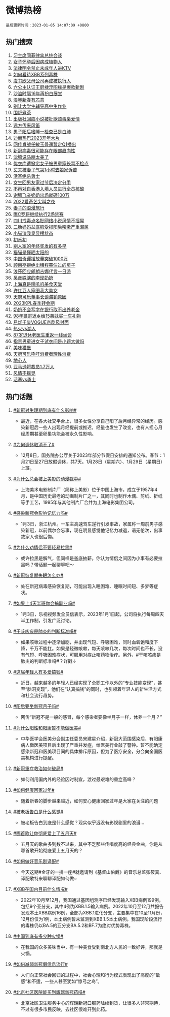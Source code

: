 # 微博热榜

`最后更新时间：2023-01-05 14:07:09 +0800`

## 热门搜索

1. [习主席同菲律宾总统会谈](https://m.weibo.cn/search?containerid=100103type%3D1%26t%3D10%26q%3D%23%E4%B9%A0%E4%B8%BB%E5%B8%AD%E5%90%8C%E8%8F%B2%E5%BE%8B%E5%AE%BE%E6%80%BB%E7%BB%9F%E4%BC%9A%E8%B0%88%23&stream_entry_id=51&isnewpage=1&extparam=seat%3D1%26dgr%3D0%26c_type%3D51%26filter_type%3Drealtimehot%26pos%3D0%26cate%3D10103%26display_time%3D1672898828%26pre_seqid%3D16728988280770316322131&luicode=10000011&lfid=106003type%253D25%2526t%253D3%2526disable_hot%253D1%2526filter_type%253Drealtimehot)
1. [女子怀孕后因病成植物人](https://m.weibo.cn/search?containerid=100103type%3D1%26t%3D10%26q%3D%23%E5%A5%B3%E5%AD%90%E6%80%80%E5%AD%95%E5%90%8E%E5%9B%A0%E7%97%85%E6%88%90%E6%A4%8D%E7%89%A9%E4%BA%BA%23&stream_entry_id=31&isnewpage=1&extparam=seat%3D1%26q%3D%2523%25E5%25A5%25B3%25E5%25AD%2590%25E6%2580%2580%25E5%25AD%2595%25E5%2590%258E%25E5%259B%25A0%25E7%2597%2585%25E6%2588%2590%25E6%25A4%258D%25E7%2589%25A9%25E4%25BA%25BA%2523%26lcate%3D5001%26stream_entry_id%3D31%26filter_type%3Drealtimehot%26pos%3D0%26realpos%3D1%26flag%3D2%26dgr%3D0%26c_type%3D31%26band_rank%3D1%26cate%3D5001%26display_time%3D1672898828%26pre_seqid%3D16728988280770316322131&luicode=10000011&lfid=106003type%253D25%2526t%253D3%2526disable_hot%253D1%2526filter_type%253Drealtimehot)
1. [法律明令禁止未成年人进KTV](https://m.weibo.cn/search?containerid=100103type%3D1%26t%3D10%26q%3D%23%E6%B3%95%E5%BE%8B%E6%98%8E%E4%BB%A4%E7%A6%81%E6%AD%A2%E6%9C%AA%E6%88%90%E5%B9%B4%E4%BA%BA%E8%BF%9BKTV%23&stream_entry_id=31&isnewpage=1&extparam=seat%3D1%26q%3D%2523%25E6%25B3%2595%25E5%25BE%258B%25E6%2598%258E%25E4%25BB%25A4%25E7%25A6%2581%25E6%25AD%25A2%25E6%259C%25AA%25E6%2588%2590%25E5%25B9%25B4%25E4%25BA%25BA%25E8%25BF%259BKTV%2523%26lcate%3D5001%26stream_entry_id%3D31%26filter_type%3Drealtimehot%26pos%3D1%26realpos%3D2%26flag%3D0%26dgr%3D0%26c_type%3D31%26band_rank%3D2%26cate%3D5001%26display_time%3D1672898828%26pre_seqid%3D16728988280770316322131&luicode=10000011&lfid=106003type%253D25%2526t%253D3%2526disable_hot%253D1%2526filter_type%253Drealtimehot)
1. [如何看待XBB系列毒株](https://m.weibo.cn/search?containerid=100103type%3D1%26t%3D10%26q%3D%23%E5%A6%82%E4%BD%95%E7%9C%8B%E5%BE%85XBB%E7%B3%BB%E5%88%97%E6%AF%92%E6%A0%AA%23&stream_entry_id=31&isnewpage=1&extparam=seat%3D1%26q%3D%2523%25E5%25A6%2582%25E4%25BD%2595%25E7%259C%258B%25E5%25BE%2585XBB%25E7%25B3%25BB%25E5%2588%2597%25E6%25AF%2592%25E6%25A0%25AA%2523%26lcate%3D5001%26stream_entry_id%3D31%26filter_type%3Drealtimehot%26pos%3D2%26realpos%3D3%26flag%3D0%26dgr%3D0%26c_type%3D31%26band_rank%3D3%26cate%3D5001%26display_time%3D1672898828%26pre_seqid%3D16728988280770316322131&luicode=10000011&lfid=106003type%253D25%2526t%253D3%2526disable_hot%253D1%2526filter_type%253Drealtimehot)
1. [虞书欣父母公司再成被执行人](https://m.weibo.cn/search?containerid=100103type%3D1%26t%3D10%26q%3D%23%E8%99%9E%E4%B9%A6%E6%AC%A3%E7%88%B6%E6%AF%8D%E5%85%AC%E5%8F%B8%E5%86%8D%E6%88%90%E8%A2%AB%E6%89%A7%E8%A1%8C%E4%BA%BA%23&stream_entry_id=31&isnewpage=1&extparam=seat%3D1%26q%3D%2523%25E8%2599%259E%25E4%25B9%25A6%25E6%25AC%25A3%25E7%2588%25B6%25E6%25AF%258D%25E5%2585%25AC%25E5%258F%25B8%25E5%2586%258D%25E6%2588%2590%25E8%25A2%25AB%25E6%2589%25A7%25E8%25A1%258C%25E4%25BA%25BA%2523%26lcate%3D5001%26stream_entry_id%3D31%26filter_type%3Drealtimehot%26pos%3D3%26realpos%3D4%26flag%3D2%26dgr%3D0%26c_type%3D31%26band_rank%3D4%26cate%3D5001%26display_time%3D1672898828%26pre_seqid%3D16728988280770316322131&luicode=10000011&lfid=106003type%253D25%2526t%253D3%2526disable_hot%253D1%2526filter_type%253Drealtimehot)
1. [六公主认证王鹤棣浮图缘是爆款新剧](https://m.weibo.cn/search?containerid=100103type%3D1%26t%3D10%26q%3D%23%E5%85%AD%E5%85%AC%E4%B8%BB%E8%AE%A4%E8%AF%81%E7%8E%8B%E9%B9%A4%E6%A3%A3%E6%B5%AE%E5%9B%BE%E7%BC%98%E6%98%AF%E7%88%86%E6%AC%BE%E6%96%B0%E5%89%A7%23&stream_entry_id=31&isnewpage=1&extparam=seat%3D1%26q%3D%2523%25E5%2585%25AD%25E5%2585%25AC%25E4%25B8%25BB%25E8%25AE%25A4%25E8%25AF%2581%25E7%258E%258B%25E9%25B9%25A4%25E6%25A3%25A3%25E6%25B5%25AE%25E5%259B%25BE%25E7%25BC%2598%25E6%2598%25AF%25E7%2588%2586%25E6%25AC%25BE%25E6%2596%25B0%25E5%2589%25A7%2523%26lcate%3D5001%26stream_entry_id%3D31%26filter_type%3Drealtimehot%26pos%3D4%26realpos%3D5%26flag%3D1%26dgr%3D0%26c_type%3D31%26band_rank%3D5%26cate%3D5001%26display_time%3D1672898828%26pre_seqid%3D16728988280770316322131&luicode=10000011&lfid=106003type%253D25%2526t%253D3%2526disable_hot%253D1%2526filter_type%253Drealtimehot)
1. [沙溢时隔16年再扮白展堂](https://m.weibo.cn/search?containerid=100103type%3D1%26t%3D10%26q%3D%23%E6%B2%99%E6%BA%A2%E6%97%B6%E9%9A%9416%E5%B9%B4%E5%86%8D%E6%89%AE%E7%99%BD%E5%B1%95%E5%A0%82%23&stream_entry_id=31&isnewpage=1&extparam=seat%3D1%26q%3D%2523%25E6%25B2%2599%25E6%25BA%25A2%25E6%2597%25B6%25E9%259A%259416%25E5%25B9%25B4%25E5%2586%258D%25E6%2589%25AE%25E7%2599%25BD%25E5%25B1%2595%25E5%25A0%2582%2523%26lcate%3D5001%26stream_entry_id%3D31%26filter_type%3Drealtimehot%26pos%3D5%26realpos%3D6%26flag%3D1%26dgr%3D0%26c_type%3D31%26band_rank%3D6%26cate%3D5001%26display_time%3D1672898828%26pre_seqid%3D16728988280770316322131&luicode=10000011&lfid=106003type%253D25%2526t%253D3%2526disable_hot%253D1%2526filter_type%253Drealtimehot)
1. [浪琴新春有芯意](https://m.weibo.cn/search?containerid=100103type%3D1%26t%3D10%26q%3D%23%E6%B5%AA%E7%90%B4%E6%96%B0%E6%98%A5%E6%9C%89%E8%8A%AF%E6%84%8F%23&stream_entry_id=31&isnewpage=1&extparam=seat%3D1%26q%3D%2523%25E6%25B5%25AA%25E7%2590%25B4%25E6%2596%25B0%25E6%2598%25A5%25E6%259C%2589%25E8%258A%25AF%25E6%2584%258F%2523%26lcate%3D5001%26stream_entry_id%3D31%26filter_type%3Drealtimehot%26pos%3D6%26adid%3D177195%26topic_ad%3D1%26dgr%3D0%26c_type%3D31%26band_rank%3D7%26cate%3D5001%26display_time%3D1672898828%26pre_seqid%3D16728988280770316322131&luicode=10000011&lfid=106003type%253D25%2526t%253D3%2526disable_hot%253D1%2526filter_type%253Drealtimehot)
1. [别让大学生辅导高中生作业](https://m.weibo.cn/search?containerid=100103type%3D1%26t%3D10%26q%3D%23%E5%88%AB%E8%AE%A9%E5%A4%A7%E5%AD%A6%E7%94%9F%E8%BE%85%E5%AF%BC%E9%AB%98%E4%B8%AD%E7%94%9F%E4%BD%9C%E4%B8%9A%23&stream_entry_id=31&isnewpage=1&extparam=seat%3D1%26q%3D%2523%25E5%2588%25AB%25E8%25AE%25A9%25E5%25A4%25A7%25E5%25AD%25A6%25E7%2594%259F%25E8%25BE%2585%25E5%25AF%25BC%25E9%25AB%2598%25E4%25B8%25AD%25E7%2594%259F%25E4%25BD%259C%25E4%25B8%259A%2523%26lcate%3D5001%26stream_entry_id%3D31%26filter_type%3Drealtimehot%26pos%3D7%26realpos%3D7%26flag%3D0%26dgr%3D0%26c_type%3D31%26band_rank%3D7%26cate%3D5001%26display_time%3D1672898828%26pre_seqid%3D16728988280770316322131&luicode=10000011&lfid=106003type%253D25%2526t%253D3%2526disable_hot%253D1%2526filter_type%253Drealtimehot)
1. [围炉煮茶](https://m.weibo.cn/search?containerid=100103type%3D1%26t%3D10%26q%3D%E5%9B%B4%E7%82%89%E7%85%AE%E8%8C%B6&stream_entry_id=31&isnewpage=1&extparam=seat%3D1%26q%3D%25E5%259B%25B4%25E7%2582%2589%25E7%2585%25AE%25E8%258C%25B6%26lcate%3D5001%26stream_entry_id%3D31%26filter_type%3Drealtimehot%26pos%3D8%26realpos%3D8%26flag%3D1%26dgr%3D0%26c_type%3D31%26band_rank%3D8%26cate%3D5001%26display_time%3D1672898828%26pre_seqid%3D16728988280770316322131&luicode=10000011&lfid=106003type%253D25%2526t%253D3%2526disable_hot%253D1%2526filter_type%253Drealtimehot)
1. [出版社回应小说被批歌颂毒枭爱情](https://m.weibo.cn/search?containerid=100103type%3D1%26t%3D10%26q%3D%23%E5%87%BA%E7%89%88%E7%A4%BE%E5%9B%9E%E5%BA%94%E5%B0%8F%E8%AF%B4%E8%A2%AB%E6%89%B9%E6%AD%8C%E9%A2%82%E6%AF%92%E6%9E%AD%E7%88%B1%E6%83%85%23&stream_entry_id=31&isnewpage=1&extparam=seat%3D1%26q%3D%2523%25E5%2587%25BA%25E7%2589%2588%25E7%25A4%25BE%25E5%259B%259E%25E5%25BA%2594%25E5%25B0%258F%25E8%25AF%25B4%25E8%25A2%25AB%25E6%2589%25B9%25E6%25AD%258C%25E9%25A2%2582%25E6%25AF%2592%25E6%259E%25AD%25E7%2588%25B1%25E6%2583%2585%2523%26lcate%3D5001%26stream_entry_id%3D31%26filter_type%3Drealtimehot%26pos%3D9%26realpos%3D9%26flag%3D0%26dgr%3D0%26c_type%3D31%26band_rank%3D9%26cate%3D5001%26display_time%3D1672898828%26pre_seqid%3D16728988280770316322131&luicode=10000011&lfid=106003type%253D25%2526t%253D3%2526disable_hot%253D1%2526filter_type%253Drealtimehot)
1. [远方传来风笛](https://m.weibo.cn/search?containerid=100103type%3D1%26t%3D10%26q%3D%E8%BF%9C%E6%96%B9%E4%BC%A0%E6%9D%A5%E9%A3%8E%E7%AC%9B&stream_entry_id=31&isnewpage=1&extparam=seat%3D1%26q%3D%25E8%25BF%259C%25E6%2596%25B9%25E4%25BC%25A0%25E6%259D%25A5%25E9%25A3%258E%25E7%25AC%259B%26lcate%3D5001%26stream_entry_id%3D31%26filter_type%3Drealtimehot%26pos%3D10%26realpos%3D10%26flag%3D0%26dgr%3D0%26c_type%3D31%26band_rank%3D10%26cate%3D5001%26display_time%3D1672898828%26pre_seqid%3D16728988280770316322131&luicode=10000011&lfid=106003type%253D25%2526t%253D3%2526disable_hot%253D1%2526filter_type%253Drealtimehot)
1. [男子阳后嗜睡一检查已是白肺](https://m.weibo.cn/search?containerid=100103type%3D1%26t%3D10%26q%3D%23%E7%94%B7%E5%AD%90%E9%98%B3%E5%90%8E%E5%97%9C%E7%9D%A1%E4%B8%80%E6%A3%80%E6%9F%A5%E5%B7%B2%E6%98%AF%E7%99%BD%E8%82%BA%23&stream_entry_id=31&isnewpage=1&extparam=seat%3D1%26q%3D%2523%25E7%2594%25B7%25E5%25AD%2590%25E9%2598%25B3%25E5%2590%258E%25E5%2597%259C%25E7%259D%25A1%25E4%25B8%2580%25E6%25A3%2580%25E6%259F%25A5%25E5%25B7%25B2%25E6%2598%25AF%25E7%2599%25BD%25E8%2582%25BA%2523%26lcate%3D5001%26stream_entry_id%3D31%26filter_type%3Drealtimehot%26pos%3D11%26realpos%3D11%26flag%3D0%26dgr%3D0%26c_type%3D31%26band_rank%3D11%26cate%3D5001%26display_time%3D1672898828%26pre_seqid%3D16728988280770316322131&luicode=10000011&lfid=106003type%253D25%2526t%253D3%2526disable_hot%253D1%2526filter_type%253Drealtimehot)
1. [迪丽热巴2023开年大片](https://m.weibo.cn/search?containerid=100103type%3D1%26t%3D10%26q%3D%23%E8%BF%AA%E4%B8%BD%E7%83%AD%E5%B7%B42023%E5%BC%80%E5%B9%B4%E5%A4%A7%E7%89%87%23&stream_entry_id=31&isnewpage=1&extparam=seat%3D1%26q%3D%2523%25E8%25BF%25AA%25E4%25B8%25BD%25E7%2583%25AD%25E5%25B7%25B42023%25E5%25BC%2580%25E5%25B9%25B4%25E5%25A4%25A7%25E7%2589%2587%2523%26lcate%3D5001%26stream_entry_id%3D31%26filter_type%3Drealtimehot%26pos%3D12%26realpos%3D12%26flag%3D1%26dgr%3D0%26c_type%3D31%26band_rank%3D12%26cate%3D5001%26display_time%3D1672898828%26pre_seqid%3D16728988280770316322131&luicode=10000011&lfid=106003type%253D25%2526t%253D3%2526disable_hot%253D1%2526filter_type%253Drealtimehot)
1. [网传肖战任敏玉骨遥暂定Q1播出](https://m.weibo.cn/search?containerid=100103type%3D1%26t%3D10%26q%3D%23%E7%BD%91%E4%BC%A0%E8%82%96%E6%88%98%E4%BB%BB%E6%95%8F%E7%8E%89%E9%AA%A8%E9%81%A5%E6%9A%82%E5%AE%9AQ1%E6%92%AD%E5%87%BA%23&stream_entry_id=31&isnewpage=1&extparam=seat%3D1%26q%3D%2523%25E7%25BD%2591%25E4%25BC%25A0%25E8%2582%2596%25E6%2588%2598%25E4%25BB%25BB%25E6%2595%258F%25E7%258E%2589%25E9%25AA%25A8%25E9%2581%25A5%25E6%259A%2582%25E5%25AE%259AQ1%25E6%2592%25AD%25E5%2587%25BA%2523%26lcate%3D5001%26stream_entry_id%3D31%26filter_type%3Drealtimehot%26pos%3D13%26realpos%3D13%26flag%3D0%26dgr%3D0%26c_type%3D31%26band_rank%3D13%26cate%3D5001%26display_time%3D1672898828%26pre_seqid%3D16728988280770316322131&luicode=10000011&lfid=106003type%253D25%2526t%253D3%2526disable_hot%253D1%2526filter_type%253Drealtimehot)
1. [新冠病毒很可能存在眼部趋向性](https://m.weibo.cn/search?containerid=100103type%3D1%26t%3D10%26q%3D%23%E6%96%B0%E5%86%A0%E7%97%85%E6%AF%92%E5%BE%88%E5%8F%AF%E8%83%BD%E5%AD%98%E5%9C%A8%E7%9C%BC%E9%83%A8%E8%B6%8B%E5%90%91%E6%80%A7%23&stream_entry_id=31&isnewpage=1&extparam=seat%3D1%26q%3D%2523%25E6%2596%25B0%25E5%2586%25A0%25E7%2597%2585%25E6%25AF%2592%25E5%25BE%2588%25E5%258F%25AF%25E8%2583%25BD%25E5%25AD%2598%25E5%259C%25A8%25E7%259C%25BC%25E9%2583%25A8%25E8%25B6%258B%25E5%2590%2591%25E6%2580%25A7%2523%26lcate%3D5001%26stream_entry_id%3D31%26filter_type%3Drealtimehot%26pos%3D14%26realpos%3D14%26flag%3D2%26dgr%3D0%26c_type%3D31%26band_rank%3D14%26cate%3D5001%26display_time%3D1672898828%26pre_seqid%3D16728988280770316322131&luicode=10000011&lfid=106003type%253D25%2526t%253D3%2526disable_hot%253D1%2526filter_type%253Drealtimehot)
1. [沈腾说马丽太美了](https://m.weibo.cn/search?containerid=100103type%3D1%26t%3D10%26q%3D%23%E6%B2%88%E8%85%BE%E8%AF%B4%E9%A9%AC%E4%B8%BD%E5%A4%AA%E7%BE%8E%E4%BA%86%23&stream_entry_id=31&isnewpage=1&extparam=seat%3D1%26q%3D%2523%25E6%25B2%2588%25E8%2585%25BE%25E8%25AF%25B4%25E9%25A9%25AC%25E4%25B8%25BD%25E5%25A4%25AA%25E7%25BE%258E%25E4%25BA%2586%2523%26lcate%3D5001%26stream_entry_id%3D31%26filter_type%3Drealtimehot%26pos%3D15%26realpos%3D15%26flag%3D0%26dgr%3D0%26c_type%3D31%26band_rank%3D15%26cate%3D5001%26display_time%3D1672898828%26pre_seqid%3D16728988280770316322131&luicode=10000011&lfid=106003type%253D25%2526t%253D3%2526disable_hot%253D1%2526filter_type%253Drealtimehot)
1. [优衣库遭掀帘女子被男童家长骂不检点](https://m.weibo.cn/search?containerid=100103type%3D1%26t%3D10%26q%3D%23%E4%BC%98%E8%A1%A3%E5%BA%93%E9%81%AD%E6%8E%80%E5%B8%98%E5%A5%B3%E5%AD%90%E8%A2%AB%E7%94%B7%E7%AB%A5%E5%AE%B6%E9%95%BF%E9%AA%82%E4%B8%8D%E6%A3%80%E7%82%B9%23&stream_entry_id=31&isnewpage=1&extparam=seat%3D1%26q%3D%2523%25E4%25BC%2598%25E8%25A1%25A3%25E5%25BA%2593%25E9%2581%25AD%25E6%258E%2580%25E5%25B8%2598%25E5%25A5%25B3%25E5%25AD%2590%25E8%25A2%25AB%25E7%2594%25B7%25E7%25AB%25A5%25E5%25AE%25B6%25E9%2595%25BF%25E9%25AA%2582%25E4%25B8%258D%25E6%25A3%2580%25E7%2582%25B9%2523%26lcate%3D5001%26stream_entry_id%3D31%26filter_type%3Drealtimehot%26pos%3D16%26realpos%3D16%26flag%3D2%26dgr%3D0%26c_type%3D31%26band_rank%3D16%26cate%3D5001%26display_time%3D1672898828%26pre_seqid%3D16728988280770316322131&luicode=10000011&lfid=106003type%253D25%2526t%253D3%2526disable_hot%253D1%2526filter_type%253Drealtimehot)
1. [丈夫被妻子气哭1小时去娘家诉苦](https://m.weibo.cn/search?containerid=100103type%3D1%26t%3D10%26q%3D%23%E4%B8%88%E5%A4%AB%E8%A2%AB%E5%A6%BB%E5%AD%90%E6%B0%94%E5%93%AD1%E5%B0%8F%E6%97%B6%E5%8E%BB%E5%A8%98%E5%AE%B6%E8%AF%89%E8%8B%A6%23&stream_entry_id=31&isnewpage=1&extparam=seat%3D1%26q%3D%2523%25E4%25B8%2588%25E5%25A4%25AB%25E8%25A2%25AB%25E5%25A6%25BB%25E5%25AD%2590%25E6%25B0%2594%25E5%2593%25AD1%25E5%25B0%258F%25E6%2597%25B6%25E5%258E%25BB%25E5%25A8%2598%25E5%25AE%25B6%25E8%25AF%2589%25E8%258B%25A6%2523%26lcate%3D5001%26stream_entry_id%3D31%26filter_type%3Drealtimehot%26pos%3D17%26realpos%3D17%26flag%3D1%26dgr%3D0%26c_type%3D31%26band_rank%3D17%26cate%3D5001%26display_time%3D1672898828%26pre_seqid%3D16728988280770316322131&luicode=10000011&lfid=106003type%253D25%2526t%253D3%2526disable_hot%253D1%2526filter_type%253Drealtimehot)
1. [活塞绝杀勇士](https://m.weibo.cn/search?containerid=100103type%3D1%26t%3D10%26q%3D%23%E6%B4%BB%E5%A1%9E%E7%BB%9D%E6%9D%80%E5%8B%87%E5%A3%AB%23&stream_entry_id=31&isnewpage=1&extparam=seat%3D1%26q%3D%2523%25E6%25B4%25BB%25E5%25A1%259E%25E7%25BB%259D%25E6%259D%2580%25E5%258B%2587%25E5%25A3%25AB%2523%26lcate%3D5001%26stream_entry_id%3D31%26filter_type%3Drealtimehot%26pos%3D18%26realpos%3D18%26flag%3D1%26dgr%3D0%26c_type%3D31%26band_rank%3D18%26cate%3D5001%26display_time%3D1672898828%26pre_seqid%3D16728988280770316322131&luicode=10000011&lfid=106003type%253D25%2526t%253D3%2526disable_hot%253D1%2526filter_type%253Drealtimehot)
1. [女生回男友家过节后决定分手](https://m.weibo.cn/search?containerid=100103type%3D1%26t%3D10%26q%3D%23%E5%A5%B3%E7%94%9F%E5%9B%9E%E7%94%B7%E5%8F%8B%E5%AE%B6%E8%BF%87%E8%8A%82%E5%90%8E%E5%86%B3%E5%AE%9A%E5%88%86%E6%89%8B%23&stream_entry_id=31&isnewpage=1&extparam=seat%3D1%26q%3D%2523%25E5%25A5%25B3%25E7%2594%259F%25E5%259B%259E%25E7%2594%25B7%25E5%258F%258B%25E5%25AE%25B6%25E8%25BF%2587%25E8%258A%2582%25E5%2590%258E%25E5%2586%25B3%25E5%25AE%259A%25E5%2588%2586%25E6%2589%258B%2523%26lcate%3D5001%26stream_entry_id%3D31%26filter_type%3Drealtimehot%26pos%3D19%26realpos%3D19%26flag%3D2%26dgr%3D0%26c_type%3D31%26band_rank%3D19%26cate%3D5001%26display_time%3D1672898828%26pre_seqid%3D16728988280770316322131&luicode=10000011&lfid=106003type%253D25%2526t%253D3%2526disable_hot%253D1%2526filter_type%253Drealtimehot)
1. [不再对自香港入境人员进行全员核酸](https://m.weibo.cn/search?containerid=100103type%3D1%26t%3D10%26q%3D%23%E4%B8%8D%E5%86%8D%E5%AF%B9%E8%87%AA%E9%A6%99%E6%B8%AF%E5%85%A5%E5%A2%83%E4%BA%BA%E5%91%98%E8%BF%9B%E8%A1%8C%E5%85%A8%E5%91%98%E6%A0%B8%E9%85%B8%23&stream_entry_id=31&isnewpage=1&extparam=seat%3D1%26q%3D%2523%25E4%25B8%258D%25E5%2586%258D%25E5%25AF%25B9%25E8%2587%25AA%25E9%25A6%2599%25E6%25B8%25AF%25E5%2585%25A5%25E5%25A2%2583%25E4%25BA%25BA%25E5%2591%2598%25E8%25BF%259B%25E8%25A1%258C%25E5%2585%25A8%25E5%2591%2598%25E6%25A0%25B8%25E9%2585%25B8%2523%26lcate%3D5001%26stream_entry_id%3D31%26filter_type%3Drealtimehot%26pos%3D20%26realpos%3D20%26flag%3D1%26dgr%3D0%26c_type%3D31%26band_rank%3D20%26cate%3D5001%26display_time%3D1672898828%26pre_seqid%3D16728988280770316322131&luicode=10000011&lfid=106003type%253D25%2526t%253D3%2526disable_hot%253D1%2526filter_type%253Drealtimehot)
1. [谢腾飞亲奶奶出场就砸100万](https://m.weibo.cn/search?containerid=100103type%3D1%26t%3D10%26q%3D%23%E8%B0%A2%E8%85%BE%E9%A3%9E%E4%BA%B2%E5%A5%B6%E5%A5%B6%E5%87%BA%E5%9C%BA%E5%B0%B1%E7%A0%B8100%E4%B8%87%23&stream_entry_id=31&isnewpage=1&extparam=seat%3D1%26q%3D%2523%25E8%25B0%25A2%25E8%2585%25BE%25E9%25A3%259E%25E4%25BA%25B2%25E5%25A5%25B6%25E5%25A5%25B6%25E5%2587%25BA%25E5%259C%25BA%25E5%25B0%25B1%25E7%25A0%25B8100%25E4%25B8%2587%2523%26lcate%3D5001%26stream_entry_id%3D31%26filter_type%3Drealtimehot%26pos%3D21%26realpos%3D21%26flag%3D0%26dgr%3D0%26c_type%3D31%26band_rank%3D21%26cate%3D5001%26display_time%3D1672898828%26pre_seqid%3D16728988280770316322131&luicode=10000011&lfid=106003type%253D25%2526t%253D3%2526disable_hot%253D1%2526filter_type%253Drealtimehot)
1. [2022爱奇艺尖叫之夜](https://m.weibo.cn/search?containerid=100103type%3D1%26t%3D10%26q%3D%232022%E7%88%B1%E5%A5%87%E8%89%BA%E5%B0%96%E5%8F%AB%E4%B9%8B%E5%A4%9C%23&stream_entry_id=31&isnewpage=1&extparam=seat%3D1%26q%3D%25232022%25E7%2588%25B1%25E5%25A5%2587%25E8%2589%25BA%25E5%25B0%2596%25E5%258F%25AB%25E4%25B9%258B%25E5%25A4%259C%2523%26lcate%3D5001%26stream_entry_id%3D31%26filter_type%3Drealtimehot%26pos%3D22%26realpos%3D22%26flag%3D0%26dgr%3D0%26c_type%3D31%26band_rank%3D22%26cate%3D5001%26display_time%3D1672898828%26pre_seqid%3D16728988280770316322131&luicode=10000011&lfid=106003type%253D25%2526t%253D3%2526disable_hot%253D1%2526filter_type%253Drealtimehot)
1. [妻子的浪漫旅行](https://m.weibo.cn/search?containerid=100103type%3D1%26t%3D10%26q%3D%E5%A6%BB%E5%AD%90%E7%9A%84%E6%B5%AA%E6%BC%AB%E6%97%85%E8%A1%8C&stream_entry_id=31&isnewpage=1&extparam=seat%3D1%26q%3D%25E5%25A6%25BB%25E5%25AD%2590%25E7%259A%2584%25E6%25B5%25AA%25E6%25BC%25AB%25E6%2597%2585%25E8%25A1%258C%26lcate%3D5001%26stream_entry_id%3D31%26filter_type%3Drealtimehot%26pos%3D23%26realpos%3D23%26flag%3D1%26dgr%3D0%26c_type%3D31%26band_rank%3D23%26cate%3D5001%26display_time%3D1672898828%26pre_seqid%3D16728988280770316322131&luicode=10000011&lfid=106003type%253D25%2526t%253D3%2526disable_hot%253D1%2526filter_type%253Drealtimehot)
1. [曝C罗将继续执行2场禁赛](https://m.weibo.cn/search?containerid=100103type%3D1%26t%3D10%26q%3D%23%E6%9B%9DC%E7%BD%97%E5%B0%86%E7%BB%A7%E7%BB%AD%E6%89%A7%E8%A1%8C2%E5%9C%BA%E7%A6%81%E8%B5%9B%23&stream_entry_id=31&isnewpage=1&extparam=seat%3D1%26q%3D%2523%25E6%259B%259DC%25E7%25BD%2597%25E5%25B0%2586%25E7%25BB%25A7%25E7%25BB%25AD%25E6%2589%25A7%25E8%25A1%258C2%25E5%259C%25BA%25E7%25A6%2581%25E8%25B5%259B%2523%26lcate%3D5001%26stream_entry_id%3D31%26filter_type%3Drealtimehot%26pos%3D24%26realpos%3D24%26flag%3D0%26dgr%3D0%26c_type%3D31%26band_rank%3D24%26cate%3D5001%26display_time%3D1672898828%26pre_seqid%3D16728988280770316322131&luicode=10000011&lfid=106003type%253D25%2526t%253D3%2526disable_hot%253D1%2526filter_type%253Drealtimehot)
1. [四川戒毒点名批网络小说风情不摇晃](https://m.weibo.cn/search?containerid=100103type%3D1%26t%3D10%26q%3D%23%E5%9B%9B%E5%B7%9D%E6%88%92%E6%AF%92%E7%82%B9%E5%90%8D%E6%89%B9%E7%BD%91%E7%BB%9C%E5%B0%8F%E8%AF%B4%E9%A3%8E%E6%83%85%E4%B8%8D%E6%91%87%E6%99%83%23&stream_entry_id=31&isnewpage=1&extparam=seat%3D1%26q%3D%2523%25E5%259B%259B%25E5%25B7%259D%25E6%2588%2592%25E6%25AF%2592%25E7%2582%25B9%25E5%2590%258D%25E6%2589%25B9%25E7%25BD%2591%25E7%25BB%259C%25E5%25B0%258F%25E8%25AF%25B4%25E9%25A3%258E%25E6%2583%2585%25E4%25B8%258D%25E6%2591%2587%25E6%2599%2583%2523%26lcate%3D5001%26stream_entry_id%3D31%26filter_type%3Drealtimehot%26pos%3D25%26realpos%3D25%26flag%3D0%26dgr%3D0%26c_type%3D31%26band_rank%3D25%26cate%3D5001%26display_time%3D1672898828%26pre_seqid%3D16728988280770316322131&luicode=10000011&lfid=106003type%253D25%2526t%253D3%2526disable_hot%253D1%2526filter_type%253Drealtimehot)
1. [二胎妈妈盆底肌受损阳后咳嗽严重漏尿](https://m.weibo.cn/search?containerid=100103type%3D1%26t%3D10%26q%3D%23%E4%BA%8C%E8%83%8E%E5%A6%88%E5%A6%88%E7%9B%86%E5%BA%95%E8%82%8C%E5%8F%97%E6%8D%9F%E9%98%B3%E5%90%8E%E5%92%B3%E5%97%BD%E4%B8%A5%E9%87%8D%E6%BC%8F%E5%B0%BF%23&stream_entry_id=31&isnewpage=1&extparam=seat%3D1%26q%3D%2523%25E4%25BA%258C%25E8%2583%258E%25E5%25A6%2588%25E5%25A6%2588%25E7%259B%2586%25E5%25BA%2595%25E8%2582%258C%25E5%258F%2597%25E6%258D%259F%25E9%2598%25B3%25E5%2590%258E%25E5%2592%25B3%25E5%2597%25BD%25E4%25B8%25A5%25E9%2587%258D%25E6%25BC%258F%25E5%25B0%25BF%2523%26lcate%3D5001%26stream_entry_id%3D31%26filter_type%3Drealtimehot%26pos%3D26%26realpos%3D26%26flag%3D0%26dgr%3D0%26c_type%3D31%26band_rank%3D26%26cate%3D5001%26display_time%3D1672898828%26pre_seqid%3D16728988280770316322131&luicode=10000011&lfid=106003type%253D25%2526t%253D3%2526disable_hot%253D1%2526filter_type%253Drealtimehot)
1. [小猫演我臭显摆状态](https://m.weibo.cn/search?containerid=100103type%3D1%26t%3D10%26q%3D%23%E5%B0%8F%E7%8C%AB%E6%BC%94%E6%88%91%E8%87%AD%E6%98%BE%E6%91%86%E7%8A%B6%E6%80%81%23&stream_entry_id=31&isnewpage=1&extparam=seat%3D1%26q%3D%2523%25E5%25B0%258F%25E7%258C%25AB%25E6%25BC%2594%25E6%2588%2591%25E8%2587%25AD%25E6%2598%25BE%25E6%2591%2586%25E7%258A%25B6%25E6%2580%2581%2523%26lcate%3D5001%26stream_entry_id%3D31%26filter_type%3Drealtimehot%26pos%3D27%26realpos%3D27%26flag%3D0%26dgr%3D0%26c_type%3D31%26band_rank%3D27%26cate%3D5001%26display_time%3D1672898828%26pre_seqid%3D16728988280770316322131&luicode=10000011&lfid=106003type%253D25%2526t%253D3%2526disable_hot%253D1%2526filter_type%253Drealtimehot)
1. [初禾初](https://m.weibo.cn/search?containerid=100103type%3D1%26t%3D10%26q%3D%23%E5%88%9D%E7%A6%BE%E5%88%9D%23&stream_entry_id=31&isnewpage=1&extparam=seat%3D1%26q%3D%2523%25E5%2588%259D%25E7%25A6%25BE%25E5%2588%259D%2523%26lcate%3D5001%26stream_entry_id%3D31%26filter_type%3Drealtimehot%26pos%3D28%26realpos%3D28%26flag%3D0%26dgr%3D0%26c_type%3D31%26band_rank%3D28%26cate%3D5001%26display_time%3D1672898828%26pre_seqid%3D16728988280770316322131&luicode=10000011&lfid=106003type%253D25%2526t%253D3%2526disable_hot%253D1%2526filter_type%253Drealtimehot)
1. [别人家的年终奖发的有多早](https://m.weibo.cn/search?containerid=100103type%3D1%26t%3D10%26q%3D%23%E5%88%AB%E4%BA%BA%E5%AE%B6%E7%9A%84%E5%B9%B4%E7%BB%88%E5%A5%96%E5%8F%91%E7%9A%84%E6%9C%89%E5%A4%9A%E6%97%A9%23&stream_entry_id=31&isnewpage=1&extparam=seat%3D1%26q%3D%2523%25E5%2588%25AB%25E4%25BA%25BA%25E5%25AE%25B6%25E7%259A%2584%25E5%25B9%25B4%25E7%25BB%2588%25E5%25A5%2596%25E5%258F%2591%25E7%259A%2584%25E6%259C%2589%25E5%25A4%259A%25E6%2597%25A9%2523%26lcate%3D5001%26stream_entry_id%3D31%26filter_type%3Drealtimehot%26pos%3D29%26realpos%3D29%26flag%3D1%26dgr%3D0%26c_type%3D31%26band_rank%3D29%26cate%3D5001%26display_time%3D1672898828%26pre_seqid%3D16728988280770316322131&luicode=10000011&lfid=106003type%253D25%2526t%253D3%2526disable_hot%253D1%2526filter_type%253Drealtimehot)
1. [猫猫是懂晒太阳的](https://m.weibo.cn/search?containerid=100103type%3D1%26t%3D10%26q%3D%23%E7%8C%AB%E7%8C%AB%E6%98%AF%E6%87%82%E6%99%92%E5%A4%AA%E9%98%B3%E7%9A%84%23&stream_entry_id=31&isnewpage=1&extparam=seat%3D1%26q%3D%2523%25E7%258C%25AB%25E7%258C%25AB%25E6%2598%25AF%25E6%2587%2582%25E6%2599%2592%25E5%25A4%25AA%25E9%2598%25B3%25E7%259A%2584%2523%26lcate%3D5001%26stream_entry_id%3D31%26filter_type%3Drealtimehot%26pos%3D30%26realpos%3D30%26flag%3D1%26dgr%3D0%26c_type%3D31%26band_rank%3D30%26cate%3D5001%26display_time%3D1672898828%26pre_seqid%3D16728988280770316322131&luicode=10000011&lfid=106003type%253D25%2526t%253D3%2526disable_hot%253D1%2526filter_type%253Drealtimehot)
1. [中国奇谭播放量突破1000万](https://m.weibo.cn/search?containerid=100103type%3D1%26t%3D10%26q%3D%23%E4%B8%AD%E5%9B%BD%E5%A5%87%E8%B0%AD%E6%92%AD%E6%94%BE%E9%87%8F%E7%AA%81%E7%A0%B41000%E4%B8%87%23&stream_entry_id=31&isnewpage=1&extparam=seat%3D1%26q%3D%2523%25E4%25B8%25AD%25E5%259B%25BD%25E5%25A5%2587%25E8%25B0%25AD%25E6%2592%25AD%25E6%2594%25BE%25E9%2587%258F%25E7%25AA%2581%25E7%25A0%25B41000%25E4%25B8%2587%2523%26lcate%3D5001%26stream_entry_id%3D31%26filter_type%3Drealtimehot%26pos%3D31%26realpos%3D31%26flag%3D1%26dgr%3D0%26c_type%3D31%26band_rank%3D31%26cate%3D5001%26display_time%3D1672898828%26pre_seqid%3D16728988280770316322131&luicode=10000011&lfid=106003type%253D25%2526t%253D3%2526disable_hot%253D1%2526filter_type%253Drealtimehot)
1. [顾南亭拒绝出租程霄住过的房子](https://m.weibo.cn/search?containerid=100103type%3D1%26t%3D10%26q%3D%23%E9%A1%BE%E5%8D%97%E4%BA%AD%E6%8B%92%E7%BB%9D%E5%87%BA%E7%A7%9F%E7%A8%8B%E9%9C%84%E4%BD%8F%E8%BF%87%E7%9A%84%E6%88%BF%E5%AD%90%23&stream_entry_id=31&isnewpage=1&extparam=seat%3D1%26q%3D%2523%25E9%25A1%25BE%25E5%258D%2597%25E4%25BA%25AD%25E6%258B%2592%25E7%25BB%259D%25E5%2587%25BA%25E7%25A7%259F%25E7%25A8%258B%25E9%259C%2584%25E4%25BD%258F%25E8%25BF%2587%25E7%259A%2584%25E6%2588%25BF%25E5%25AD%2590%2523%26lcate%3D5001%26stream_entry_id%3D31%26filter_type%3Drealtimehot%26pos%3D32%26realpos%3D32%26flag%3D1%26dgr%3D0%26c_type%3D31%26band_rank%3D32%26cate%3D5001%26display_time%3D1672898828%26pre_seqid%3D16728988280770316322131&luicode=10000011&lfid=106003type%253D25%2526t%253D3%2526disable_hot%253D1%2526filter_type%253Drealtimehot)
1. [浪莎回应郎朗吉娜代言一日游](https://m.weibo.cn/search?containerid=100103type%3D1%26t%3D10%26q%3D%23%E6%B5%AA%E8%8E%8E%E5%9B%9E%E5%BA%94%E9%83%8E%E6%9C%97%E5%90%89%E5%A8%9C%E4%BB%A3%E8%A8%80%E4%B8%80%E6%97%A5%E6%B8%B8%23&stream_entry_id=31&isnewpage=1&extparam=seat%3D1%26q%3D%2523%25E6%25B5%25AA%25E8%258E%258E%25E5%259B%259E%25E5%25BA%2594%25E9%2583%258E%25E6%259C%2597%25E5%2590%2589%25E5%25A8%259C%25E4%25BB%25A3%25E8%25A8%2580%25E4%25B8%2580%25E6%2597%25A5%25E6%25B8%25B8%2523%26lcate%3D5001%26stream_entry_id%3D31%26filter_type%3Drealtimehot%26pos%3D33%26realpos%3D33%26flag%3D0%26dgr%3D0%26c_type%3D31%26band_rank%3D33%26cate%3D5001%26display_time%3D1672898828%26pre_seqid%3D16728988280770316322131&luicode=10000011&lfid=106003type%253D25%2526t%253D3%2526disable_hot%253D1%2526filter_type%253Drealtimehot)
1. [吴彦姝演的李现奶奶](https://m.weibo.cn/search?containerid=100103type%3D1%26t%3D10%26q%3D%23%E5%90%B4%E5%BD%A6%E5%A7%9D%E6%BC%94%E7%9A%84%E6%9D%8E%E7%8E%B0%E5%A5%B6%E5%A5%B6%23&stream_entry_id=31&isnewpage=1&extparam=seat%3D1%26q%3D%2523%25E5%2590%25B4%25E5%25BD%25A6%25E5%25A7%259D%25E6%25BC%2594%25E7%259A%2584%25E6%259D%258E%25E7%258E%25B0%25E5%25A5%25B6%25E5%25A5%25B6%2523%26lcate%3D5001%26stream_entry_id%3D31%26filter_type%3Drealtimehot%26pos%3D34%26realpos%3D34%26flag%3D1%26dgr%3D0%26c_type%3D31%26band_rank%3D34%26cate%3D5001%26display_time%3D1672898828%26pre_seqid%3D16728988280770316322131&luicode=10000011&lfid=106003type%253D25%2526t%253D3%2526disable_hot%253D1%2526filter_type%253Drealtimehot)
1. [上海真是糯叽叽美食天堂](https://m.weibo.cn/search?containerid=100103type%3D1%26t%3D10%26q%3D%23%E4%B8%8A%E6%B5%B7%E7%9C%9F%E6%98%AF%E7%B3%AF%E5%8F%BD%E5%8F%BD%E7%BE%8E%E9%A3%9F%E5%A4%A9%E5%A0%82%23&stream_entry_id=31&isnewpage=1&extparam=seat%3D1%26q%3D%2523%25E4%25B8%258A%25E6%25B5%25B7%25E7%259C%259F%25E6%2598%25AF%25E7%25B3%25AF%25E5%258F%25BD%25E5%258F%25BD%25E7%25BE%258E%25E9%25A3%259F%25E5%25A4%25A9%25E5%25A0%2582%2523%26lcate%3D5001%26stream_entry_id%3D31%26filter_type%3Drealtimehot%26pos%3D35%26realpos%3D35%26flag%3D0%26dgr%3D0%26c_type%3D31%26band_rank%3D35%26cate%3D5001%26display_time%3D1672898828%26pre_seqid%3D16728988280770316322131&luicode=10000011&lfid=106003type%253D25%2526t%253D3%2526disable_hot%253D1%2526filter_type%253Drealtimehot)
1. [许红豆人家图我大美女](https://m.weibo.cn/search?containerid=100103type%3D1%26t%3D10%26q%3D%23%E8%AE%B8%E7%BA%A2%E8%B1%86%E4%BA%BA%E5%AE%B6%E5%9B%BE%E6%88%91%E5%A4%A7%E7%BE%8E%E5%A5%B3%23&stream_entry_id=31&isnewpage=1&extparam=seat%3D1%26q%3D%2523%25E8%25AE%25B8%25E7%25BA%25A2%25E8%25B1%2586%25E4%25BA%25BA%25E5%25AE%25B6%25E5%259B%25BE%25E6%2588%2591%25E5%25A4%25A7%25E7%25BE%258E%25E5%25A5%25B3%2523%26lcate%3D5001%26stream_entry_id%3D31%26filter_type%3Drealtimehot%26pos%3D36%26realpos%3D36%26flag%3D1%26dgr%3D0%26c_type%3D31%26band_rank%3D36%26cate%3D5001%26display_time%3D1672898828%26pre_seqid%3D16728988280770316322131&luicode=10000011&lfid=106003type%253D25%2526t%253D3%2526disable_hot%253D1%2526filter_type%253Drealtimehot)
1. [天府可乐董事长谈滞销原因](https://m.weibo.cn/search?containerid=100103type%3D1%26t%3D10%26q%3D%23%E5%A4%A9%E5%BA%9C%E5%8F%AF%E4%B9%90%E8%91%A3%E4%BA%8B%E9%95%BF%E8%B0%88%E6%BB%9E%E9%94%80%E5%8E%9F%E5%9B%A0%23&stream_entry_id=31&isnewpage=1&extparam=seat%3D1%26q%3D%2523%25E5%25A4%25A9%25E5%25BA%259C%25E5%258F%25AF%25E4%25B9%2590%25E8%2591%25A3%25E4%25BA%258B%25E9%2595%25BF%25E8%25B0%2588%25E6%25BB%259E%25E9%2594%2580%25E5%258E%259F%25E5%259B%25A0%2523%26lcate%3D5001%26stream_entry_id%3D31%26filter_type%3Drealtimehot%26pos%3D37%26realpos%3D37%26flag%3D1%26dgr%3D0%26c_type%3D31%26band_rank%3D37%26cate%3D5001%26display_time%3D1672898828%26pre_seqid%3D16728988280770316322131&luicode=10000011&lfid=106003type%253D25%2526t%253D3%2526disable_hot%253D1%2526filter_type%253Drealtimehot)
1. [2023KPL春季转会期](https://m.weibo.cn/search?containerid=100103type%3D1%26t%3D10%26q%3D%232023KPL%E6%98%A5%E5%AD%A3%E8%BD%AC%E4%BC%9A%E6%9C%9F%23&stream_entry_id=31&isnewpage=1&extparam=seat%3D1%26q%3D%25232023KPL%25E6%2598%25A5%25E5%25AD%25A3%25E8%25BD%25AC%25E4%25BC%259A%25E6%259C%259F%2523%26lcate%3D5001%26stream_entry_id%3D31%26filter_type%3Drealtimehot%26pos%3D38%26realpos%3D38%26flag%3D1%26dgr%3D0%26c_type%3D31%26band_rank%3D38%26cate%3D5001%26display_time%3D1672898828%26pre_seqid%3D16728988280770316322131&luicode=10000011&lfid=106003type%253D25%2526t%253D3%2526disable_hot%253D1%2526filter_type%253Drealtimehot)
1. [奶奶不会写字在银行取不出养老金](https://m.weibo.cn/search?containerid=100103type%3D1%26t%3D10%26q%3D%23%E5%A5%B6%E5%A5%B6%E4%B8%8D%E4%BC%9A%E5%86%99%E5%AD%97%E5%9C%A8%E9%93%B6%E8%A1%8C%E5%8F%96%E4%B8%8D%E5%87%BA%E5%85%BB%E8%80%81%E9%87%91%23&stream_entry_id=31&isnewpage=1&extparam=seat%3D1%26q%3D%2523%25E5%25A5%25B6%25E5%25A5%25B6%25E4%25B8%258D%25E4%25BC%259A%25E5%2586%2599%25E5%25AD%2597%25E5%259C%25A8%25E9%2593%25B6%25E8%25A1%258C%25E5%258F%2596%25E4%25B8%258D%25E5%2587%25BA%25E5%2585%25BB%25E8%2580%2581%25E9%2587%2591%2523%26lcate%3D5001%26stream_entry_id%3D31%26filter_type%3Drealtimehot%26pos%3D39%26realpos%3D39%26flag%3D0%26dgr%3D0%26c_type%3D31%26band_rank%3D39%26cate%3D5001%26display_time%3D1672898828%26pre_seqid%3D16728988280770316322131&luicode=10000011&lfid=106003type%253D25%2526t%253D3%2526disable_hot%253D1%2526filter_type%253Drealtimehot)
1. [98年哥哥返乡给15弟妹买一车礼物](https://m.weibo.cn/search?containerid=100103type%3D1%26t%3D10%26q%3D%2398%E5%B9%B4%E5%93%A5%E5%93%A5%E8%BF%94%E4%B9%A1%E7%BB%9915%E5%BC%9F%E5%A6%B9%E4%B9%B0%E4%B8%80%E8%BD%A6%E7%A4%BC%E7%89%A9%23&stream_entry_id=31&isnewpage=1&extparam=seat%3D1%26q%3D%252398%25E5%25B9%25B4%25E5%2593%25A5%25E5%2593%25A5%25E8%25BF%2594%25E4%25B9%25A1%25E7%25BB%259915%25E5%25BC%259F%25E5%25A6%25B9%25E4%25B9%25B0%25E4%25B8%2580%25E8%25BD%25A6%25E7%25A4%25BC%25E7%2589%25A9%2523%26lcate%3D5001%26stream_entry_id%3D31%26filter_type%3Drealtimehot%26pos%3D40%26realpos%3D40%26flag%3D0%26dgr%3D0%26c_type%3D31%26band_rank%3D40%26cate%3D5001%26display_time%3D1672898828%26pre_seqid%3D16728988280770316322131&luicode=10000011&lfid=106003type%253D25%2526t%253D3%2526disable_hot%253D1%2526filter_type%253Drealtimehot)
1. [易烊千玺VOGUE京剧风封面](https://m.weibo.cn/search?containerid=100103type%3D1%26t%3D10%26q%3D%23%E6%98%93%E7%83%8A%E5%8D%83%E7%8E%BAVOGUE%E4%BA%AC%E5%89%A7%E9%A3%8E%E5%B0%81%E9%9D%A2%23&stream_entry_id=31&isnewpage=1&extparam=seat%3D1%26q%3D%2523%25E6%2598%2593%25E7%2583%258A%25E5%258D%2583%25E7%258E%25BAVOGUE%25E4%25BA%25AC%25E5%2589%25A7%25E9%25A3%258E%25E5%25B0%2581%25E9%259D%25A2%2523%26lcate%3D5001%26stream_entry_id%3D31%26filter_type%3Drealtimehot%26pos%3D41%26realpos%3D41%26flag%3D1%26dgr%3D0%26c_type%3D31%26band_rank%3D41%26cate%3D5001%26display_time%3D1672898828%26pre_seqid%3D16728988280770316322131&luicode=10000011&lfid=106003type%253D25%2526t%253D3%2526disable_hot%253D1%2526filter_type%253Drealtimehot)
1. [热火vs湖人](https://m.weibo.cn/search?containerid=100103type%3D1%26t%3D10%26q%3D%23%E7%83%AD%E7%81%ABvs%E6%B9%96%E4%BA%BA%23&stream_entry_id=31&isnewpage=1&extparam=seat%3D1%26q%3D%2523%25E7%2583%25AD%25E7%2581%25ABvs%25E6%25B9%2596%25E4%25BA%25BA%2523%26lcate%3D5001%26stream_entry_id%3D31%26filter_type%3Drealtimehot%26pos%3D42%26realpos%3D42%26flag%3D1%26dgr%3D0%26c_type%3D31%26band_rank%3D42%26cate%3D5001%26display_time%3D1672898828%26pre_seqid%3D16728988280770316322131&luicode=10000011&lfid=106003type%253D25%2526t%253D3%2526disable_hot%253D1%2526filter_type%253Drealtimehot)
1. [87岁退休老医生重返一线坐诊](https://m.weibo.cn/search?containerid=100103type%3D1%26t%3D10%26q%3D%2387%E5%B2%81%E9%80%80%E4%BC%91%E8%80%81%E5%8C%BB%E7%94%9F%E9%87%8D%E8%BF%94%E4%B8%80%E7%BA%BF%E5%9D%90%E8%AF%8A%23&stream_entry_id=31&isnewpage=1&extparam=seat%3D1%26q%3D%252387%25E5%25B2%2581%25E9%2580%2580%25E4%25BC%2591%25E8%2580%2581%25E5%258C%25BB%25E7%2594%259F%25E9%2587%258D%25E8%25BF%2594%25E4%25B8%2580%25E7%25BA%25BF%25E5%259D%2590%25E8%25AF%258A%2523%26lcate%3D5001%26stream_entry_id%3D31%26filter_type%3Drealtimehot%26pos%3D43%26realpos%3D43%26flag%3D1%26dgr%3D0%26c_type%3D31%26band_rank%3D43%26cate%3D5001%26display_time%3D1672898828%26pre_seqid%3D16728988280770316322131&luicode=10000011&lfid=106003type%253D25%2526t%253D3%2526disable_hot%253D1%2526filter_type%253Drealtimehot)
1. [指责男童进女子试衣间是小题大做吗](https://m.weibo.cn/search?containerid=100103type%3D1%26t%3D10%26q%3D%23%E6%8C%87%E8%B4%A3%E7%94%B7%E7%AB%A5%E8%BF%9B%E5%A5%B3%E5%AD%90%E8%AF%95%E8%A1%A3%E9%97%B4%E6%98%AF%E5%B0%8F%E9%A2%98%E5%A4%A7%E5%81%9A%E5%90%97%23&stream_entry_id=31&isnewpage=1&extparam=seat%3D1%26q%3D%2523%25E6%258C%2587%25E8%25B4%25A3%25E7%2594%25B7%25E7%25AB%25A5%25E8%25BF%259B%25E5%25A5%25B3%25E5%25AD%2590%25E8%25AF%2595%25E8%25A1%25A3%25E9%2597%25B4%25E6%2598%25AF%25E5%25B0%258F%25E9%25A2%2598%25E5%25A4%25A7%25E5%2581%259A%25E5%2590%2597%2523%26lcate%3D5001%26stream_entry_id%3D31%26filter_type%3Drealtimehot%26pos%3D44%26realpos%3D44%26flag%3D0%26dgr%3D0%26c_type%3D31%26band_rank%3D44%26cate%3D5001%26display_time%3D1672898828%26pre_seqid%3D16728988280770316322131&luicode=10000011&lfid=106003type%253D25%2526t%253D3%2526disable_hot%253D1%2526filter_type%253Drealtimehot)
1. [美味猫堡](https://m.weibo.cn/search?containerid=100103type%3D1%26t%3D10%26q%3D%E7%BE%8E%E5%91%B3%E7%8C%AB%E5%A0%A1&stream_entry_id=31&isnewpage=1&extparam=seat%3D1%26q%3D%25E7%25BE%258E%25E5%2591%25B3%25E7%258C%25AB%25E5%25A0%25A1%26lcate%3D5001%26stream_entry_id%3D31%26filter_type%3Drealtimehot%26pos%3D45%26realpos%3D45%26flag%3D1%26dgr%3D0%26c_type%3D31%26band_rank%3D45%26cate%3D5001%26display_time%3D1672898828%26pre_seqid%3D16728988280770316322131&luicode=10000011&lfid=106003type%253D25%2526t%253D3%2526disable_hot%253D1%2526filter_type%253Drealtimehot)
1. [天府可乐呼吁消费者理性消费](https://m.weibo.cn/search?containerid=100103type%3D1%26t%3D10%26q%3D%23%E5%A4%A9%E5%BA%9C%E5%8F%AF%E4%B9%90%E5%91%BC%E5%90%81%E6%B6%88%E8%B4%B9%E8%80%85%E7%90%86%E6%80%A7%E6%B6%88%E8%B4%B9%23&stream_entry_id=31&isnewpage=1&extparam=seat%3D1%26q%3D%2523%25E5%25A4%25A9%25E5%25BA%259C%25E5%258F%25AF%25E4%25B9%2590%25E5%2591%25BC%25E5%2590%2581%25E6%25B6%2588%25E8%25B4%25B9%25E8%2580%2585%25E7%2590%2586%25E6%2580%25A7%25E6%25B6%2588%25E8%25B4%25B9%2523%26lcate%3D5001%26stream_entry_id%3D31%26filter_type%3Drealtimehot%26pos%3D46%26realpos%3D46%26flag%3D0%26dgr%3D0%26c_type%3D31%26band_rank%3D46%26cate%3D5001%26display_time%3D1672898828%26pre_seqid%3D16728988280770316322131&luicode=10000011&lfid=106003type%253D25%2526t%253D3%2526disable_hot%253D1%2526filter_type%253Drealtimehot)
1. [地心人](https://m.weibo.cn/search?containerid=100103type%3D1%26t%3D10%26q%3D%E5%9C%B0%E5%BF%83%E4%BA%BA&stream_entry_id=31&isnewpage=1&extparam=seat%3D1%26q%3D%25E5%259C%25B0%25E5%25BF%2583%25E4%25BA%25BA%26lcate%3D5001%26stream_entry_id%3D31%26filter_type%3Drealtimehot%26pos%3D47%26realpos%3D47%26flag%3D0%26dgr%3D0%26c_type%3D31%26band_rank%3D47%26cate%3D5001%26display_time%3D1672898828%26pre_seqid%3D16728988280770316322131&luicode=10000011&lfid=106003type%253D25%2526t%253D3%2526disable_hot%253D1%2526filter_type%253Drealtimehot)
1. [亚马逊将裁员1.7万人](https://m.weibo.cn/search?containerid=100103type%3D1%26t%3D10%26q%3D%23%E4%BA%9A%E9%A9%AC%E9%80%8A%E5%B0%86%E8%A3%81%E5%91%981.7%E4%B8%87%E4%BA%BA%23&stream_entry_id=31&isnewpage=1&extparam=seat%3D1%26q%3D%2523%25E4%25BA%259A%25E9%25A9%25AC%25E9%2580%258A%25E5%25B0%2586%25E8%25A3%2581%25E5%2591%25981.7%25E4%25B8%2587%25E4%25BA%25BA%2523%26lcate%3D5001%26stream_entry_id%3D31%26filter_type%3Drealtimehot%26pos%3D48%26realpos%3D48%26flag%3D0%26dgr%3D0%26c_type%3D31%26band_rank%3D48%26cate%3D5001%26display_time%3D1672898828%26pre_seqid%3D16728988280770316322131&luicode=10000011&lfid=106003type%253D25%2526t%253D3%2526disable_hot%253D1%2526filter_type%253Drealtimehot)
1. [风情不摇晃](https://m.weibo.cn/search?containerid=100103type%3D1%26t%3D10%26q%3D%23%E9%A3%8E%E6%83%85%E4%B8%8D%E6%91%87%E6%99%83%23&stream_entry_id=31&isnewpage=1&extparam=seat%3D1%26q%3D%2523%25E9%25A3%258E%25E6%2583%2585%25E4%25B8%258D%25E6%2591%2587%25E6%2599%2583%2523%26lcate%3D5001%26stream_entry_id%3D31%26filter_type%3Drealtimehot%26pos%3D49%26realpos%3D49%26flag%3D0%26dgr%3D0%26c_type%3D31%26band_rank%3D49%26cate%3D5001%26display_time%3D1672898828%26pre_seqid%3D16728988280770316322131&luicode=10000011&lfid=106003type%253D25%2526t%253D3%2526disable_hot%253D1%2526filter_type%253Drealtimehot)
1. [活塞vs勇士](https://m.weibo.cn/search?containerid=100103type%3D1%26t%3D10%26q%3D%23%E6%B4%BB%E5%A1%9Evs%E5%8B%87%E5%A3%AB%23&stream_entry_id=31&isnewpage=1&extparam=seat%3D1%26q%3D%2523%25E6%25B4%25BB%25E5%25A1%259Evs%25E5%258B%2587%25E5%25A3%25AB%2523%26lcate%3D5001%26stream_entry_id%3D31%26filter_type%3Drealtimehot%26pos%3D50%26realpos%3D50%26flag%3D1%26dgr%3D0%26c_type%3D31%26band_rank%3D50%26cate%3D5001%26display_time%3D1672898828%26pre_seqid%3D16728988280770316322131&luicode=10000011&lfid=106003type%253D25%2526t%253D3%2526disable_hot%253D1%2526filter_type%253Drealtimehot)

## 热门话题

1. [#新冠对生理期到底有什么影响#](https://m.weibo.cn/search?containerid=231522type%3D1%26t%3D10%26q%3D%23%E6%96%B0%E5%86%A0%E5%AF%B9%E7%94%9F%E7%90%86%E6%9C%9F%E5%88%B0%E5%BA%95%E6%9C%89%E4%BB%80%E4%B9%88%E5%BD%B1%E5%93%8D%23&stream_entry_id=128&isnewpage=1&extparam=seat%3D1%26lcate%3D5004%26dgr%3D0%26c_type%3D128%26unitid%3D1672844285648%26pos%3D1-0-0%26cate%3D5004%26display_time%3D1672898828%26pre_seqid%3D16728988289710343386204&luicode=10000011&lfid=231648_-_4)
    - 最近，在各大社交平台上，很多女性分享自己阳了后月经异常的经历。感染新冠后一些人出现月经提前或推迟，经量也发生了改变，也有人担心月经周期甚至卵巢功能会被永久性影响。

1. [#为何调休取消不了#](https://m.weibo.cn/search?containerid=231522type%3D1%26t%3D10%26q%3D%23%E4%B8%BA%E4%BD%95%E8%B0%83%E4%BC%91%E5%8F%96%E6%B6%88%E4%B8%8D%E4%BA%86%23&stream_entry_id=128&isnewpage=1&extparam=seat%3D1%26lcate%3D5004%26dgr%3D0%26c_type%3D128%26unitid%3D1672793826117%26pos%3D1-0-1%26cate%3D5004%26display_time%3D1672898828%26pre_seqid%3D16728988289710343386204&luicode=10000011&lfid=231648_-_4)
    - 12月8日，国务院办公厅关于2023年部分节假日安排的通知公布。春节：1月21日至27日放假调休，共7天。1月28日（星期六）、1月29日（星期日）上班。

1. [#为什么总会被上美影的动漫戳中#](https://m.weibo.cn/search?containerid=231522type%3D1%26t%3D10%26q%3D%23%E4%B8%BA%E4%BB%80%E4%B9%88%E6%80%BB%E4%BC%9A%E8%A2%AB%E4%B8%8A%E7%BE%8E%E5%BD%B1%E7%9A%84%E5%8A%A8%E6%BC%AB%E6%88%B3%E4%B8%AD%23&stream_entry_id=128&isnewpage=1&extparam=seat%3D1%26lcate%3D5004%26dgr%3D0%26c_type%3D128%26unitid%3D1672755462265%26pos%3D1-0-2%26cate%3D5004%26display_time%3D1672898828%26pre_seqid%3D16728988289710343386204&luicode=10000011&lfid=231648_-_4)
    - 上海美术电影制片厂（简称上美影）位于中国上海市，成立于1957年4月，是中国历史最老的动画制片厂之一，其同时也制作木偶、剪纸、折纸等手工艺，1995年与其他制片厂合并为上海电影集团公司。

1. [#感染新冠会影响记忆力吗#](https://m.weibo.cn/search?containerid=231522type%3D1%26t%3D10%26q%3D%23%E6%84%9F%E6%9F%93%E6%96%B0%E5%86%A0%E4%BC%9A%E5%BD%B1%E5%93%8D%E8%AE%B0%E5%BF%86%E5%8A%9B%E5%90%97%23&stream_entry_id=128&isnewpage=1&extparam=seat%3D1%26lcate%3D5004%26dgr%3D0%26c_type%3D128%26unitid%3D1672826564807%26pos%3D1-0-3%26cate%3D5004%26display_time%3D1672898828%26pre_seqid%3D16728988289710343386204&luicode=10000011&lfid=231648_-_4)
    - 1月3日，浙江杭州。一车主高速驾车逆行引发事故，家属称一周前男子感染新冠，以前偶尔会忘事，现在明显感觉他记忆力减退，语无伦次，出事故家人也很后悔。

1. [#为什么劝情侣不要轻易拉黑#](https://m.weibo.cn/search?containerid=231522type%3D1%26t%3D10%26q%3D%23%E4%B8%BA%E4%BB%80%E4%B9%88%E5%8A%9D%E6%83%85%E4%BE%A3%E4%B8%8D%E8%A6%81%E8%BD%BB%E6%98%93%E6%8B%89%E9%BB%91%23&stream_entry_id=128&isnewpage=1&extparam=seat%3D1%26lcate%3D5004%26dgr%3D0%26c_type%3D128%26unitid%3D1672842498256%26pos%3D1-0-4%26cate%3D5004%26display_time%3D1672898828%26pre_seqid%3D16728988289710343386204&luicode=10000011&lfid=231648_-_4)
    - 或许拉黑是解气，但同样是釜底抽薪。你认为情侣之间因为小事有必要拉黑吗？带话题一起聊聊吧～

1. [#新冠恢复期失眠怎么办#](https://m.weibo.cn/search?containerid=231522type%3D1%26t%3D10%26q%3D%23%E6%96%B0%E5%86%A0%E6%81%A2%E5%A4%8D%E6%9C%9F%E5%A4%B1%E7%9C%A0%E6%80%8E%E4%B9%88%E5%8A%9E%23&stream_entry_id=128&isnewpage=1&extparam=seat%3D1%26lcate%3D5004%26dgr%3D0%26c_type%3D128%26unitid%3D1672798949390%26pos%3D1-0-5%26cate%3D5004%26display_time%3D1672898828%26pre_seqid%3D16728988289710343386204&luicode=10000011&lfid=231648_-_4)
    - 处在新冠病毒感染恢复期，可能出现入睡困难、睡眠时间短、多梦等症状。

1. [#如果上4天半班你会搞副业吗#](https://m.weibo.cn/search?containerid=231522type%3D1%26t%3D10%26q%3D%23%E5%A6%82%E6%9E%9C%E4%B8%8A4%E5%A4%A9%E5%8D%8A%E7%8F%AD%E4%BD%A0%E4%BC%9A%E6%90%9E%E5%89%AF%E4%B8%9A%E5%90%97%23&stream_entry_id=128&isnewpage=1&extparam=seat%3D1%26lcate%3D5004%26dgr%3D0%26c_type%3D128%26unitid%3D1672792620686%26pos%3D1-0-6%26cate%3D5004%26display_time%3D1672898828%26pre_seqid%3D16728988289710343386204&luicode=10000011&lfid=231648_-_4)
    - 1月3日，乐视视频发全员信表示，2023年1月1日起，公司将执行每周四天半工作制，引发广泛讨论。

1. [#干咳咳痰是肺炎的判断标准吗#](https://m.weibo.cn/search?containerid=231522type%3D1%26t%3D10%26q%3D%23%E5%B9%B2%E5%92%B3%E5%92%B3%E7%97%B0%E6%98%AF%E8%82%BA%E7%82%8E%E7%9A%84%E5%88%A4%E6%96%AD%E6%A0%87%E5%87%86%E5%90%97%23&stream_entry_id=128&isnewpage=1&extparam=seat%3D1%26lcate%3D5004%26dgr%3D0%26c_type%3D128%26unitid%3D1672726319970%26pos%3D1-0-7%26cate%3D5004%26display_time%3D1672898828%26pre_seqid%3D16728988289710343386204&luicode=10000011&lfid=231648_-_4)
    - 如果咳嗽过程中逐渐加剧，并出现气短、呼吸困难，同时血氧饱和度下降，千万不能扛。如果是轻微咳嗽，每天咳嗽几次，每次时间也不长，没有气短、呼吸困难症状，可服用对症止咳药物治疗。另外，#干咳咳痰是肺炎的判断标准吗#？详戳↓

1. [#这届年轻人有多爱搞钱#](https://m.weibo.cn/search?containerid=231522type%3D1%26t%3D10%26q%3D%23%E8%BF%99%E5%B1%8A%E5%B9%B4%E8%BD%BB%E4%BA%BA%E6%9C%89%E5%A4%9A%E7%88%B1%E6%90%9E%E9%92%B1%23&stream_entry_id=128&isnewpage=1&extparam=seat%3D1%26lcate%3D5004%26dgr%3D0%26c_type%3D128%26unitid%3D1672798634950%26pos%3D1-0-8%26cate%3D5004%26display_time%3D1672898828%26pre_seqid%3D16728988289710343386204&luicode=10000011&lfid=231648_-_4)
    - 近日，越来越多的年轻人已经实现了全职工作以外的“专业技能变现”，甚至“脑洞变现”，他们在“认真搞钱”的同时，也引领着年轻人的新生活方式和社会流行趋势。

1. [#阳后要坐新冠月子吗#](https://m.weibo.cn/search?containerid=231522type%3D1%26t%3D10%26q%3D%23%E9%98%B3%E5%90%8E%E8%A6%81%E5%9D%90%E6%96%B0%E5%86%A0%E6%9C%88%E5%AD%90%E5%90%97%23&stream_entry_id=128&isnewpage=1&extparam=seat%3D1%26lcate%3D5004%26dgr%3D0%26c_type%3D128%26unitid%3D1672809765352%26pos%3D1-0-9%26cate%3D5004%26display_time%3D1672898828%26pre_seqid%3D16728988289710343386204&luicode=10000011&lfid=231648_-_4)
    - 网传“新冠不是一般的感冒，每个感染者要像坐月子一样，休养一个月？”

1. [#为什么阳性和阳康暂不能做医美#](https://m.weibo.cn/search?containerid=231522type%3D1%26t%3D10%26q%3D%23%E4%B8%BA%E4%BB%80%E4%B9%88%E9%98%B3%E6%80%A7%E5%92%8C%E9%98%B3%E5%BA%B7%E6%9A%82%E4%B8%8D%E8%83%BD%E5%81%9A%E5%8C%BB%E7%BE%8E%23&stream_entry_id=128&isnewpage=1&extparam=seat%3D1%26lcate%3D5004%26dgr%3D0%26c_type%3D128%26unitid%3D1672812169372%26pos%3D1-0-10%26cate%3D5004%26display_time%3D1672898828%26pre_seqid%3D16728988289710343386204&luicode=10000011&lfid=231648_-_4)
    - 中华医学会医美分会副主任委员宋建星介绍，新冠大范围感染后，有阳康病人做医美项目后出现了严重并发症，给医美行业敲了警钟。暂不能确定感染新冠和医美项目间的具体排斥原因，但为了医疗安全，分会向全国医美机构进行提醒。

1. [#新冠重症救治如何破局#](https://m.weibo.cn/search?containerid=231522type%3D1%26t%3D10%26q%3D%23%E6%96%B0%E5%86%A0%E9%87%8D%E7%97%87%E6%95%91%E6%B2%BB%E5%A6%82%E4%BD%95%E7%A0%B4%E5%B1%80%23&stream_entry_id=128&isnewpage=1&extparam=seat%3D1%26lcate%3D5004%26dgr%3D0%26c_type%3D128%26unitid%3D1672873920358%26pos%3D1-0-11%26cate%3D5004%26display_time%3D1672898828%26pre_seqid%3D16728988289710343386204&luicode=10000011&lfid=231648_-_4)
    - 如何利用国内外的经验因时制宜，渡过最艰难的重症高峰？

1. [#如何健康回家过年#](https://m.weibo.cn/search?containerid=231522type%3D1%26t%3D10%26q%3D%23%E5%A6%82%E4%BD%95%E5%81%A5%E5%BA%B7%E5%9B%9E%E5%AE%B6%E8%BF%87%E5%B9%B4%23&stream_entry_id=128&isnewpage=1&extparam=seat%3D1%26lcate%3D5004%26dgr%3D0%26c_type%3D128%26unitid%3D1672806438237%26pos%3D1-0-12%26cate%3D5004%26display_time%3D1672898828%26pre_seqid%3D16728988289710343386204&luicode=10000011&lfid=231648_-_4)
    - 随着新春的脚步越来越近，如何安心健康回家过年是大家在关注的问题

1. [#被老板告白是什么感觉#](https://m.weibo.cn/search?containerid=231522type%3D1%26t%3D10%26q%3D%23%E8%A2%AB%E8%80%81%E6%9D%BF%E5%91%8A%E7%99%BD%E6%98%AF%E4%BB%80%E4%B9%88%E6%84%9F%E8%A7%89%23&stream_entry_id=128&isnewpage=1&extparam=seat%3D1%26lcate%3D5004%26dgr%3D0%26c_type%3D128%26unitid%3D1672893159308%26pos%3D1-0-13%26cate%3D5004%26display_time%3D1672898828%26pre_seqid%3D16728988289710343386204&luicode=10000011&lfid=231648_-_4)
    - 被老板告白到底是什么感觉？现实似乎远没有影视剧里的浪漫…

1. [#哪首歌让你彻底爱上了五月天#](https://m.weibo.cn/search?containerid=231522type%3D1%26t%3D10%26q%3D%23%E5%93%AA%E9%A6%96%E6%AD%8C%E8%AE%A9%E4%BD%A0%E5%BD%BB%E5%BA%95%E7%88%B1%E4%B8%8A%E4%BA%86%E4%BA%94%E6%9C%88%E5%A4%A9%23&stream_entry_id=128&isnewpage=1&extparam=seat%3D1%26lcate%3D5004%26dgr%3D0%26c_type%3D128%26unitid%3D1672894967688%26pos%3D1-0-14%26cate%3D5004%26display_time%3D1672898828%26pre_seqid%3D16728988289710343386204&luicode=10000011&lfid=231648_-_4)
    - 五月天的歌曲多到数不过来，其中不乏那些传唱度高的经典金曲，你是从哪首歌开始彻底爱上五月天的？

1. [#如何做好音乐剧译配#](https://m.weibo.cn/search?containerid=231522type%3D1%26t%3D10%26q%3D%23%E5%A6%82%E4%BD%95%E5%81%9A%E5%A5%BD%E9%9F%B3%E4%B9%90%E5%89%A7%E8%AF%91%E9%85%8D%23&stream_entry_id=128&isnewpage=1&extparam=seat%3D1%26lcate%3D5004%26dgr%3D0%26c_type%3D128%26unitid%3D1672846094761%26pos%3D1-0-15%26cate%3D5004%26display_time%3D1672898828%26pre_seqid%3D16728988289710343386204&luicode=10000011&lfid=231648_-_4)
    - 今天这期#金牙的一排一座#就邀请到《基督山伯爵》的音乐总监张筱真、译配歌特来聊聊译配如何做~

1. [#XBB在国内目前什么情况#](https://m.weibo.cn/search?containerid=231522type%3D1%26t%3D10%26q%3D%23XBB%E5%9C%A8%E5%9B%BD%E5%86%85%E7%9B%AE%E5%89%8D%E4%BB%80%E4%B9%88%E6%83%85%E5%86%B5%23&stream_entry_id=128&isnewpage=1&extparam=seat%3D1%26lcate%3D5004%26dgr%3D0%26c_type%3D128%26unitid%3D1672803749026%26pos%3D1-0-16%26cate%3D5004%26display_time%3D1672898828%26pre_seqid%3D16728988289710343386204&luicode=10000011&lfid=231648_-_4)
    - 2022年10月至12月，我国通过基因组测序已经发现输入XBB病例199例，包括9个亚分支，其中4例为XBB.1.5输入病例。2022年10月至12月共报告发现本土XBB病例16例，全部为XBB.1进化分支，主要集中在10至11月份，12月份仅为1例，本土病例暂未监测到XBB.1.5本土病例。我国现阶段流行的毒株仍以BA.5的亚分支BA.5.2和BF.7为绝对优势毒株。

1. [#中国到底有多少种火锅#](https://m.weibo.cn/search?containerid=231522type%3D1%26t%3D10%26q%3D%23%E4%B8%AD%E5%9B%BD%E5%88%B0%E5%BA%95%E6%9C%89%E5%A4%9A%E5%B0%91%E7%A7%8D%E7%81%AB%E9%94%85%23&stream_entry_id=128&isnewpage=1&extparam=seat%3D1%26lcate%3D5004%26dgr%3D0%26c_type%3D128%26unitid%3D1672753352756%26pos%3D1-0-17%26cate%3D5004%26display_time%3D1672898828%26pre_seqid%3D16728988289710343386204&luicode=10000011&lfid=231648_-_4)
    - 在我国的众多美味当中，有一种美食受到南北方人民的一致好评，那就是火锅。

1. [#如何减弱新冠假信息流行#](https://m.weibo.cn/search?containerid=231522type%3D1%26t%3D10%26q%3D%23%E5%A6%82%E4%BD%95%E5%87%8F%E5%BC%B1%E6%96%B0%E5%86%A0%E5%81%87%E4%BF%A1%E6%81%AF%E6%B5%81%E8%A1%8C%23&stream_entry_id=128&isnewpage=1&extparam=seat%3D1%26lcate%3D5004%26dgr%3D0%26c_type%3D128%26unitid%3D1672740736559%26pos%3D1-0-18%26cate%3D5004%26display_time%3D1672898828%26pre_seqid%3D16728988289710343386204&luicode=10000011&lfid=231648_-_4)
    - 人们向正常社会回归的过程中，社会心理和行为模式表现出了高度的“敏感”和不适，一些人甚至犹如“惊弓之鸟”。

1. [#北京社区医院能买到辉瑞新冠药吗#](https://m.weibo.cn/search?containerid=231522type%3D1%26t%3D10%26q%3D%23%E5%8C%97%E4%BA%AC%E7%A4%BE%E5%8C%BA%E5%8C%BB%E9%99%A2%E8%83%BD%E4%B9%B0%E5%88%B0%E8%BE%89%E7%91%9E%E6%96%B0%E5%86%A0%E8%8D%AF%E5%90%97%23&stream_entry_id=128&isnewpage=1&extparam=seat%3D1%26lcate%3D5004%26dgr%3D0%26c_type%3D128%26unitid%3D1672880560251%26pos%3D1-0-19%26cate%3D5004%26display_time%3D1672898828%26pre_seqid%3D16728988289710343386204&luicode=10000011&lfid=231648_-_4)
    - 北京社区卫生服务中心的辉瑞新冠口服药陆续到货，让很多人非常期待，不过有很多市民反映，去社区很难开到此药。

